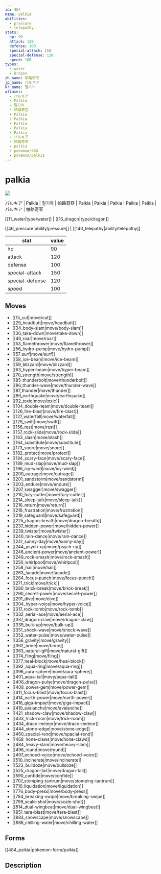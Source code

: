 ```yaml
---
id: 484
name: palkia
abilities:
  - pressure
  - telepathy
stats:
  hp: 90
  attack: 120
  defense: 100
  special-attack: 150
  special-defense: 120
  speed: 100
types:
  - water
  - dragon
zh_name: 帕路奇亚
jp_name: パルキア
kr_name: 펄기아
aliases:
  - パルキア
  - Palkia
  - 펄기아
  - 帕路奇亞
  - Palkia
  - Palkia
  - Palkia
  - Palkia
  - Palkia
  - パルキア
  - 帕路奇亚
  - palkia
  - pokemon/484
  - pokemon/palkia
---
```

# palkia

![](https://raw.githubusercontent.com/PokeAPI/sprites/master/sprites/pokemon/484.png)

パルキア | Palkia | 펄기아 | 帕路奇亞 | Palkia | Palkia | Palkia | Palkia | Palkia | パルキア | 帕路奇亚

[[11_water|type/water]] | [[16_dragon|type/dragon]]

[[46_pressure|ability/pressure]] | [[140_telepathy|ability/telepathy]]

|stat|value|
|---|---|
|hp|90|
|attack|120|
|defense|100|
|special-attack|150|
|special-defense|120|
|speed|100|


## Moves

- [[15_cut|move/cut]]
- [[29_headbutt|move/headbutt]]
- [[34_body-slam|move/body-slam]]
- [[36_take-down|move/take-down]]
- [[46_roar|move/roar]]
- [[53_flamethrower|move/flamethrower]]
- [[56_hydro-pump|move/hydro-pump]]
- [[57_surf|move/surf]]
- [[58_ice-beam|move/ice-beam]]
- [[59_blizzard|move/blizzard]]
- [[63_hyper-beam|move/hyper-beam]]
- [[70_strength|move/strength]]
- [[85_thunderbolt|move/thunderbolt]]
- [[86_thunder-wave|move/thunder-wave]]
- [[87_thunder|move/thunder]]
- [[89_earthquake|move/earthquake]]
- [[92_toxic|move/toxic]]
- [[104_double-team|move/double-team]]
- [[126_fire-blast|move/fire-blast]]
- [[127_waterfall|move/waterfall]]
- [[129_swift|move/swift]]
- [[156_rest|move/rest]]
- [[157_rock-slide|move/rock-slide]]
- [[163_slash|move/slash]]
- [[164_substitute|move/substitute]]
- [[173_snore|move/snore]]
- [[182_protect|move/protect]]
- [[184_scary-face|move/scary-face]]
- [[189_mud-slap|move/mud-slap]]
- [[196_icy-wind|move/icy-wind]]
- [[200_outrage|move/outrage]]
- [[201_sandstorm|move/sandstorm]]
- [[203_endure|move/endure]]
- [[207_swagger|move/swagger]]
- [[210_fury-cutter|move/fury-cutter]]
- [[214_sleep-talk|move/sleep-talk]]
- [[216_return|move/return]]
- [[218_frustration|move/frustration]]
- [[219_safeguard|move/safeguard]]
- [[225_dragon-breath|move/dragon-breath]]
- [[237_hidden-power|move/hidden-power]]
- [[239_twister|move/twister]]
- [[240_rain-dance|move/rain-dance]]
- [[241_sunny-day|move/sunny-day]]
- [[244_psych-up|move/psych-up]]
- [[246_ancient-power|move/ancient-power]]
- [[249_rock-smash|move/rock-smash]]
- [[250_whirlpool|move/whirlpool]]
- [[258_hail|move/hail]]
- [[263_facade|move/facade]]
- [[264_focus-punch|move/focus-punch]]
- [[271_trick|move/trick]]
- [[280_brick-break|move/brick-break]]
- [[290_secret-power|move/secret-power]]
- [[291_dive|move/dive]]
- [[304_hyper-voice|move/hyper-voice]]
- [[317_rock-tomb|move/rock-tomb]]
- [[332_aerial-ace|move/aerial-ace]]
- [[337_dragon-claw|move/dragon-claw]]
- [[339_bulk-up|move/bulk-up]]
- [[351_shock-wave|move/shock-wave]]
- [[352_water-pulse|move/water-pulse]]
- [[356_gravity|move/gravity]]
- [[362_brine|move/brine]]
- [[363_natural-gift|move/natural-gift]]
- [[374_fling|move/fling]]
- [[377_heal-block|move/heal-block]]
- [[392_aqua-ring|move/aqua-ring]]
- [[396_aura-sphere|move/aura-sphere]]
- [[401_aqua-tail|move/aqua-tail]]
- [[406_dragon-pulse|move/dragon-pulse]]
- [[408_power-gem|move/power-gem]]
- [[411_focus-blast|move/focus-blast]]
- [[414_earth-power|move/earth-power]]
- [[416_giga-impact|move/giga-impact]]
- [[419_avalanche|move/avalanche]]
- [[421_shadow-claw|move/shadow-claw]]
- [[433_trick-room|move/trick-room]]
- [[434_draco-meteor|move/draco-meteor]]
- [[444_stone-edge|move/stone-edge]]
- [[460_spacial-rend|move/spacial-rend]]
- [[468_hone-claws|move/hone-claws]]
- [[484_heavy-slam|move/heavy-slam]]
- [[496_round|move/round]]
- [[497_echoed-voice|move/echoed-voice]]
- [[510_incinerate|move/incinerate]]
- [[523_bulldoze|move/bulldoze]]
- [[525_dragon-tail|move/dragon-tail]]
- [[590_confide|move/confide]]
- [[707_stomping-tantrum|move/stomping-tantrum]]
- [[710_liquidation|move/liquidation]]
- [[776_body-press|move/body-press]]
- [[784_breaking-swipe|move/breaking-swipe]]
- [[799_scale-shot|move/scale-shot]]
- [[814_dual-wingbeat|move/dual-wingbeat]]
- [[851_tera-blast|move/tera-blast]]
- [[883_snowscape|move/snowscape]]
- [[886_chilling-water|move/chilling-water]]

## Forms



[[484_palkia|pokemon-form/palkia]]

## Description



